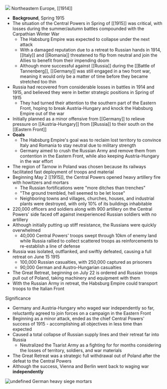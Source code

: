 
![](https://upload.wikimedia.org/wikipedia/commons/1/10/EasternFront1915b.jpg)
Northeastern Europe, [[1914]]

- **Background**, Spring 1915
- The situation of the Central Powers in Spring of [[1915]] was critical, with losses during the summer/autumn battles compounded with the Carpathian Winter War
	- The Habsburg Empire was expected to collapse under the next attack
	- With a damaged reputation due to a retreat to Russian hands in 1914, [[Italy]] and [[Romania]] threatened to flip from neutral and join the Allies to benefit from their impending doom
	- Although more successful against [[Russia]] during the [[Battle of Tannenberg]], [[Germany]] was still engaged in a two front war, meaning it would only be a matter of time before they became stretched too thin
- Russia had recovered from considerable losses in battles in 1914 and 1915, and believed they were in better strategic positions in Spring of 1915 
	- They had turned their attention to the southern part of the Eastern Front, hoping to break Austria-Hungary and knock the Habsburg Empire out of the war
- Initially planned as a minor offensive from [[Germany]] to relieve pressure on [[Austria-Hungary]] from [[Russia]] to their south on the [[Eastern Front]]
- **Goals**
	- The Habsburg Empire's goal was to reclaim lost territory to convince Italy and Romania to stay neutral due to military strength
	- Germany aimed to crush the Russian Army and remove them from contention in the Eastern Front, while also keeping Austria-Hungary in the war effort
- The region of Tarnow in Poland was chosen because its railways facilitated fast deployment of troops and material
- Beginning May 2 [[1915]], the Central Powers opened heavy artillery fire with howitzers and mortars
	- The Russian fortifications were "more ditches than trenches"
	- "The ground trembled, hell seemed to be let loose"
	- Neighboring towns and villages, churches, houses, and industrial plants were destroyed, with only 10% of its buildings inhabitable
- 220,000 officers and soldiers along with 900 artillery on the Central Powers' side faced off against inexperienced Russian soldiers with no artillery
- Although initially putting up stiff resistance, the Russians were quickly overwhelmed
	- 40,000 Central Powers' troops swept through 10km of enemy land while Russia rallied to collect scattered troops as reinforcements to re-establish a line of defense
- Russia was isolated, outflanked, and swiftly defeated, causing a full retreat on June 15 1915
	- 100,000 Russian casualties, with 250,000 captured as prisoners
	- 90,000 German and Austro-Hungarian casualties
- The Great Retreat, beginning on July 22 is ordered and Russian troops pull out of Poland, taking machinery and equipment with them
- With the Russian Army in retreat, the Habsburg Empire could transport troops to the Italian Front


Significance
- Germany and Austria-Hungary who waged war independently so far, reluctantly agreed to join forces on a campaign in the Eastern Front
- Beginning as a minor attack, ended as the chief Central Powers' success of 1915 - accomplishing all objectives in less time than expected
- Caused a total collapse of Russian supply lines and their retreat far into Russia
	- Neutralized the Tsarist Army as a fighting for for months considering the losses of territory, soldiers, and war materials
- The Great Retreat was a strategic full withdrawal out of Poland after the defeat to the Central Powers
- Although the success, Vienna and Berlin went back to  waging war **independently**

![undefined](https://upload.wikimedia.org/wikipedia/commons/0/09/01915_Schwere_deutsche_Morser.jpg)
German heavy siege mortars